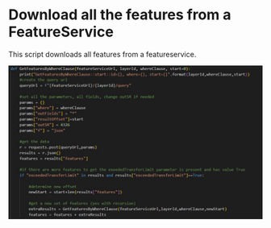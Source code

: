 # Download all the features from a FeatureService

This script downloads all features from a featureservice.

![DownloadFeatures](../images/20210325_Screenshot_DownloadFeatures.jpg)<br/>
